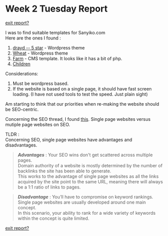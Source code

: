 # Week 2 Tuesday Report

[exit report?](week_2_tuesday.md)

I was to find suitable templates for Sanyiko.com\
Here are the ones I found :
1. [drayd -- 5 star](https://monsterone.com/wordpress-themes/dryad-gardening-company-wordpress-theme-o195604/) - Wordpress theme
2. [Wheat](https://monsterone.com/wordpress-themes/wheattico-crop-farm-responsive-wordpress-theme-o7489/) - Wordpress theme
3. [Farm](https://monsterone.com/wordpress-themes/seodo-agriculture-farming-foundation-wordpress-theme-o225877/) - CMS template. It looks like it has a bit of php.
4. [Children](https://monsterone.com/wordpress-themes/enora-charity-and-nonprofit-wordpress-theme-o212379/)

Considerations:
1. Must be wordpress based.
2. If the website is based on a single page, it should have fast screen loading. (I have not used tools to test the speed. Just plain sight)

Am starting to think that our priorities when re-making the website should be SEO-centric.

Concerning the SEO thread, I found [this](https://www.99signals.com/single-page-websites-seo/#:~:text=Single%20page%20websites%20are%20not,for%20a%20single%20page%20website.). Single page websites versus mutiple page websites on SEO.

TLDR :\
Concerning SEO, single page websites have advantages and disadvantages.

>***Advantages*** : Your SEO wins don't get scattered across multiple pages.\
>Domain authority of a website is mostly determined by the number of backlinks the site has been able to generate. <br>
>This works to the advantage of single page websites as all the links acquired by the site point to the same URL, meaning there will always be a 1:1 ratio of links to pages.

>***Disadvantage*** : You’ll have to compromise on keyword rankings.<br>
>Single page websites are usually developed around one main concept.\
>In this scenario, your ability to rank for a wide variety of keywords within the concept is quite limited.


[exit report?](week_2_tuesday.md)
